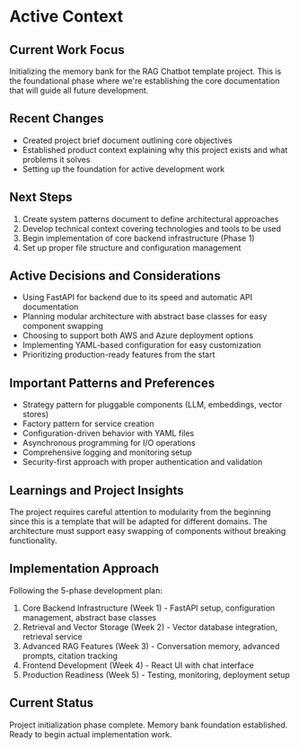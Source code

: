 # Active Context

## Current Work Focus
Initializing the memory bank for the RAG Chatbot template project. This is the foundational phase where we're establishing the core documentation that will guide all future development.

## Recent Changes
- Created project brief document outlining core objectives
- Established product context explaining why this project exists and what problems it solves
- Setting up the foundation for active development work

## Next Steps
1. Create system patterns document to define architectural approaches
2. Develop technical context covering technologies and tools to be used
3. Begin implementation of core backend infrastructure (Phase 1)
4. Set up proper file structure and configuration management

## Active Decisions and Considerations
- Using FastAPI for backend due to its speed and automatic API documentation
- Planning modular architecture with abstract base classes for easy component swapping
- Choosing to support both AWS and Azure deployment options
- Implementing YAML-based configuration for easy customization
- Prioritizing production-ready features from the start

## Important Patterns and Preferences
- Strategy pattern for pluggable components (LLM, embeddings, vector stores)
- Factory pattern for service creation
- Configuration-driven behavior with YAML files
- Asynchronous programming for I/O operations
- Comprehensive logging and monitoring setup
- Security-first approach with proper authentication and validation

## Learnings and Project Insights
The project requires careful attention to modularity from the beginning since this is a template that will be adapted for different domains. The architecture must support easy swapping of components without breaking functionality.

## Implementation Approach
Following the 5-phase development plan:
1. Core Backend Infrastructure (Week 1) - FastAPI setup, configuration management, abstract base classes
2. Retrieval and Vector Storage (Week 2) - Vector database integration, retrieval service
3. Advanced RAG Features (Week 3) - Conversation memory, advanced prompts, citation tracking
4. Frontend Development (Week 4) - React UI with chat interface
5. Production Readiness (Week 5) - Testing, monitoring, deployment setup

## Current Status
Project initialization phase complete. Memory bank foundation established. Ready to begin actual implementation work.
